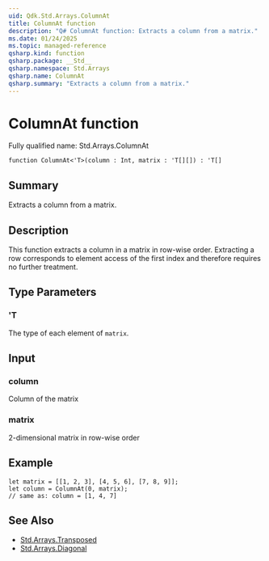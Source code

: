 ```yaml
---
uid: Qdk.Std.Arrays.ColumnAt
title: ColumnAt function
description: "Q# ColumnAt function: Extracts a column from a matrix."
ms.date: 01/24/2025
ms.topic: managed-reference
qsharp.kind: function
qsharp.package: __Std__
qsharp.namespace: Std.Arrays
qsharp.name: ColumnAt
qsharp.summary: "Extracts a column from a matrix."
---
```


# ColumnAt function

Fully qualified name: Std.Arrays.ColumnAt

```qsharp
function ColumnAt<'T>(column : Int, matrix : 'T[][]) : 'T[]
```

## Summary
Extracts a column from a matrix.

## Description
This function extracts a column in a matrix in row-wise order.
Extracting a row corresponds to element access of the first index
and therefore requires no further treatment.

## Type Parameters
### 'T
The type of each element of `matrix`.

## Input
### column
Column of the matrix
### matrix
2-dimensional matrix in row-wise order

## Example
```qsharp
let matrix = [[1, 2, 3], [4, 5, 6], [7, 8, 9]];
let column = ColumnAt(0, matrix);
// same as: column = [1, 4, 7]
```

## See Also
- [Std.Arrays.Transposed](xref:Qdk.Std.Arrays.Transposed)
- [Std.Arrays.Diagonal](xref:Qdk.Std.Arrays.Diagonal)
